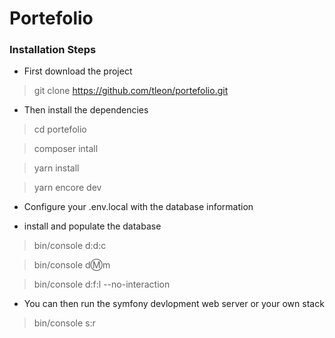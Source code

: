 # Portefolio

### Installation Steps
- First download the project

> git clone https://github.com/tleon/portefolio.git

- Then install the dependencies

> cd portefolio

> composer intall

> yarn install

> yarn encore dev

- Configure your .env.local with the database information

- install and populate the database

> bin/console d:d:c

> bin/console d:m:m

> bin/console d:f:l --no-interaction

- You can then run the symfony devlopment web server or your own stack

> bin/console s:r


